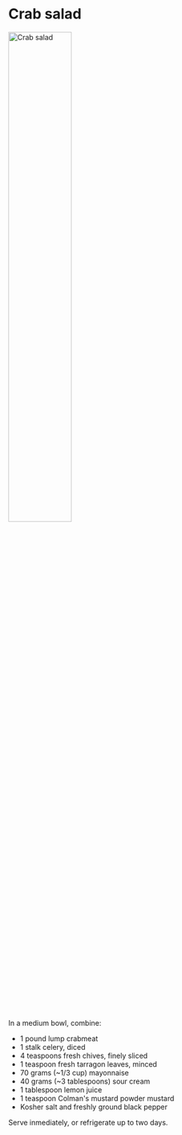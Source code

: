 Crab salad
==========

<img src="http://i.imgur.com/JcilzHb.jpg" alt="Crab salad" style="width: 50%;"/>

In a medium bowl, combine:

- 1 pound lump crabmeat
- 1 stalk celery, diced
- 4 teaspoons fresh chives, finely sliced
- 1 teaspoon fresh tarragon leaves, minced
- 70 grams (~1/3 cup) mayonnaise
- 40 grams (~3 tablespoons) sour cream
- 1 tablespoon lemon juice
- 1 teaspoon Colman's mustard powder mustard
- Kosher salt and freshly ground black pepper

Serve inmediately, or refrigerate up to two days.
